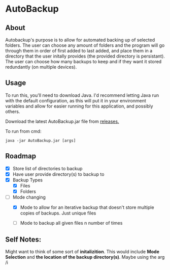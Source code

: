 # AutoBackup

## About

Autobackup's purpose is to allow for automated backing up of selected folders. The user can choose any amount of folders and the program will go through them in order of first added to last added, and place them in a directory that the user initally provides (the provided directory is persistant). The user can choose how many backups to keep and if they want it stored redundantly (on multiple devices). 

## Usage

To run this, you'll need to download Java. I'd recommend letting Java run with the default configuration, as this will put it in your environment variables and allow for easier running for this application, and possibly others. 

Download the latest AutoBackup.jar file from [releases.](https://github.com/RandomProgrammer1124/AutoBackup/releases) 

To run from cmd: 
```
java -jar AutoBackup.jar [args]
```

## Roadmap

- [x] Store list of directories to backup
- [x] Have user provide directory(s) to backup to
- [x] Backup Types
  - [x] Files
  - [x] Folders
- [ ] Mode changing
  - [x] Mode to allow for an iterative backup that doesn't store multiple copies of backups. Just unique files
  - [ ] Mode to backup all given files n number of times


## Self Notes:

Might want to think of some sort of <b>initalizition</b>. This would include <b>Mode Selection</b> and <b>the location of the backup directory(s)</b>. Maybe using the arg /i

